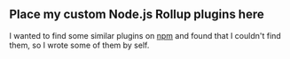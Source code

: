 ## Place my custom Node.js Rollup plugins here

I wanted to find some similar plugins on [npm](https://www.npmjs.com/) and found that I couldn't find them, so I wrote some of them by self.
